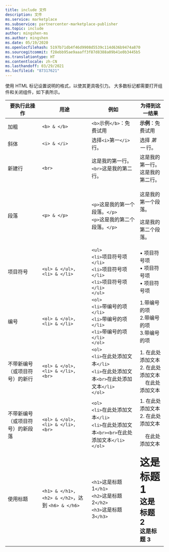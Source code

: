 ```yaml
---
title: include 文件
description: 文件
ms.service: marketplace
ms.subservice: partnercenter-marketplace-publisher
ms.topic: include
author: mingshen-ms
ms.author: mingshen
ms.date: 05/19/2020
ms.openlocfilehash: 5197b71db4f46d9908d5539c114d636b9474a870
ms.sourcegitcommit: f28ebb95ae9aaaff3f87d8388a09b41e0b3445b5
ms.translationtype: HT
ms.contentlocale: zh-CN
ms.lasthandoff: 03/29/2021
ms.locfileid: "87317621"
---
```

使用 HTML 标记设置说明的格式，以使其更具吸引力。 大多数标记都需要打开组件和关闭组件，如下表所示。

|   要执行此操作  |  用途  |  例如  |  为得到这一结果   |
| --- | --- | --- | --- |
|   加粗  |  `<b> & </b>`  |  `<b>`示例`</b>`：免费试用  |  **示例**：免费试用   |
|   斜体  |  `<i> & </i>`  |  选择`<i>`第一`</i>`行。  |  选择 *第一* 行。   |
|   新建行  |  `<br>`  |  这是我的第一行。`<br>`这是我的第二行。  |  这是我的第一行。<br>这是我的第二行。  |
|  段落  |  `<p> & </p>`  |  `<p>`这是我的第一个段落。`</p>`<br>`<p>`这是我的第二个段落。`</p>`   |   <p>这是我的第一个段落。</p><p>这是我的第二个段落。</p>   |
|   项目符号  |  `<ul> & </ul>, <li> & </li>`  |  `<ul>`<br>`<li>`项目符号项`</li>`<br>`<li>`项目符号项`</li>`<br>`<li>`项目符号项`</li>`<br>`</ul>`  |  • 项目符号项<br>• 项目符号项<br>• 项目符号项   |
|   编号  |  `<ol> & </ol>, <li> & </li>`  |  `<ol>`<br>`<li>`带编号的项`</li>`<br>`<li>`带编号的项`</li>`<br>`<li>`带编号的项`</li>`<br>`</ol>`   |   1.带编号的项<br>2.带编号的项<br>3.带编号的项   |
|   不带新编号（或项目符号）的新行  |  `<ol> & </ol>, <li> & </li>, <br>`  |  `<ol>`<br>`<li>`在此处添加文本`</li>`<br>`<li>`在此处添加文本`<br>`在此处添加文本`</li>`<br>`</ol>`  |  1. 在此处添加文本<br>2. 在此处添加文本<br>&nbsp;&nbsp;&nbsp;&nbsp;在此处添加文本   |
|   不带新编号（或项目符号）的新段落  |  `<ol> & </ol>, <li> & </li>, <br>`  |  `<ol>`<br>`<li>`在此处添加文本`</li>`<br>`<li>`在此处添加文本`<br><br>`在此处添加文本`</li>`<br>`</ol>`  |  1. 在此处添加文本<br>2. 在此处添加文本<p>&nbsp;&nbsp;&nbsp;&nbsp;在此处添加文本   |
|   使用标题  |  `<h1> & </h1>, <h2> & </h2>`，达到 `<h6> & </h6>`  |  `<h1>`这是标题 1`</h1>`<br>`<h2>`这是标题 2`</h2>`<br>`<h3>`这是标题 3`</h3>`  |  **<font size="+3">这是标题 1</font>**<br>**<font size="+2">这是标题 2</font>**<br>**<font size="+1">这是标题 3</font>**  |
| | | |
